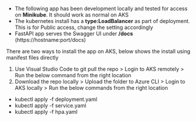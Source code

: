 
- The following app has been development locally and tested for access on **Minikube**. It should work as normal on AKS
- The kubernetes install has a **type:LoadBalancer** as part of deployment. This is for Public access, change the setting accordingly
- FastAPI app serves the Swagger UI under **/docs** (https://hostname:port/docs)

There are two ways to install the app on AKS, below shows the install using manifest files directly

1. Use Visual Studio Code to git pull the repo > Login to AKS remotely > Run the below command from the right location
2. Download the repo locally > Upload the folder to Azure CLI > Login to AKS locally > Run the below commands from the right location

- kubectl apply -f deployment.yaml
- kubectl apply -f service.yaml
- kubectl apply -f hpa.yaml
